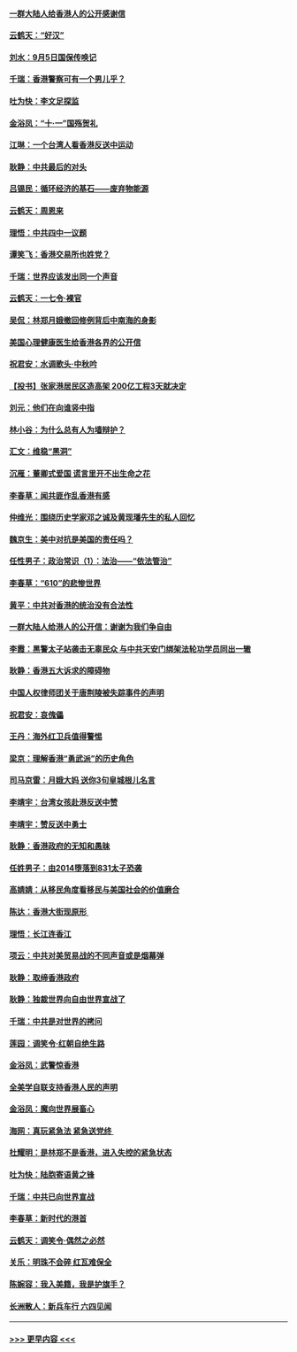 #### [一群大陆人给香港人的公开感谢信](../pages/nsc993/n11514797.md?t=09122144) 
#### [云鹤天：“好汉”](../pages/nsc993/n11513536.md?t=09122144) 
#### [刘水：9月5日国保传唤记](../pages/nsc993/n11513460.md?t=09122144) 
#### [千瑞：香港警察可有一个男儿乎？](../pages/nsc993/n11513109.md?t=09122144) 
#### [吐为快：李文足探监](../pages/nsc993/n11509622.md?t=09122144) 
#### [金浴凤：“十‧一”国殇贺礼](../pages/nsc993/n11509593.md?t=09122144) 
#### [江琳：一个台湾人看香港反送中运动](../pages/nsc993/n11509211.md?t=09122144) 
#### [耿静：中共最后的对头](../pages/nsc993/n11508308.md?t=09122144) 
#### [吕锡民：循环经济的基石——废弃物能源](../pages/nsc993/n11508212.md?t=09122144) 
#### [云鹤天：周恩来](../pages/nsc993/n11508055.md?t=09122144) 
#### [理悟：中共四中一议题](../pages/nsc993/n11507782.md?t=09122144) 
#### [谭笑飞：香港交易所也姓党？](../pages/nsc993/n11507753.md?t=09122144) 
#### [千瑞：世界应该发出同一个声音](../pages/nsc993/n11507290.md?t=09122144) 
#### [云鹤天：一七令‧裸官](../pages/nsc993/n11507177.md?t=09122144) 
#### [吴侃：林郑月娥撤回修例背后中南海的身影](../pages/nsc993/n11506876.md?t=09122144) 
#### [美国心理健康医生给香港各界的公开信](../pages/nsc993/n11506809.md?t=09122144) 
#### [祝君安：水调歌头‧中秋吟](../pages/nsc993/n11506758.md?t=09122144) 
#### [【投书】张家港居民区造高架 200亿工程3天就决定](../pages/nsc993/n11506682.md?t=09122144) 
#### [刘元：他们在向谁竖中指](../pages/nsc993/n11505384.md?t=09122144) 
#### [林小谷：为什么总有人为墙辩护？](../pages/nsc993/n11505226.md?t=09122144) 
#### [汇文：维稳“黑洞”](../pages/nsc993/n11504347.md?t=09122144) 
#### [沉雁：董卿式爱国 谎言里开不出生命之花](../pages/nsc993/n11503215.md?t=09122144) 
#### [李春草：闻共匪作乱香港有感](../pages/nsc993/n11503072.md?t=09122144) 
#### [仲维光：围绕历史学家邓之诚及黄现璠先生的私人回忆](../pages/nsc993/n11501330.md?t=09122144) 
#### [魏京生：美中对抗是美国的责任吗？](../pages/nsc993/n11500723.md?t=09122144) 
#### [任性男子：政治常识（1）：法治——“依法管治”](../pages/nsc993/n11500791.md?t=09122144) 
#### [李春草：“610”的悲惨世界](../pages/nsc993/n11501141.md?t=09122144) 
#### [黄平：中共对香港的统治没有合法性](../pages/nsc993/n11499473.md?t=09122144) 
#### [一群大陆人给港人的公开信：谢谢为我们争自由](../pages/nsc993/n11500402.md?t=09122144) 
#### [李霞：黑警太子站袭击无辜民众 与中共天安门绑架法轮功学员同出一辙](../pages/nsc993/n11499805.md?t=09122144) 
#### [耿静：香港五大诉求的障碍物](../pages/nsc993/n11497578.md?t=09122144) 
#### [中国人权律师团关于唐荆陵被失踪事件的声明](../pages/nsc993/n11500014.md?t=09122144) 
#### [祝君安：哀傀儡](../pages/nsc993/n11499776.md?t=09122144) 
#### [王丹：海外红卫兵值得警惕](../pages/nsc993/n11498138.md?t=09122144) 
#### [梁京：理解香港“勇武派”的历史角色](../pages/nsc993/n11498006.md?t=09122144) 
#### [司马京雷：月娥大妈  送你3句皇城根儿名言](../pages/nsc993/n11497885.md?t=09122144) 
#### [李靖宇：台湾女孩赴港反送中赞](../pages/nsc993/n11497721.md?t=09122144) 
#### [李靖宇：赞反送中勇士](../pages/nsc993/n11497452.md?t=09122144) 
#### [耿静：香港政府的无知和愚昧](../pages/nsc993/n11494238.md?t=09122144) 
#### [任姓男子：由2014堕落到831太子恐袭](../pages/nsc993/n11496683.md?t=09122144) 
#### [高婧婧：从移民角度看移民与美国社会的价值磨合](../pages/nsc993/n11495757.md?t=09122144) 
#### [陈达：香港大街现原形 ](../pages/nsc993/n11495441.md?t=09122144) 
#### [理悟：长江连香江](../pages/nsc993/n11495377.md?t=09122144) 
#### [项云：中共对美贸易战的不同声音或是烟幕弹](../pages/nsc993/n11494929.md?t=09122144) 
#### [耿静：取缔香港政府](../pages/nsc993/n11494218.md?t=09122144) 
#### [耿静：独裁世界向自由世界宣战了](../pages/nsc993/n11494190.md?t=09122144) 
#### [千瑞：中共是对世界的拷问](../pages/nsc993/n11493021.md?t=09122144) 
#### [莲园：调笑令‧红朝自绝生路](../pages/nsc993/n11493011.md?t=09122144) 
#### [金浴凤：武警惊香港](../pages/nsc993/n11492994.md?t=09122144) 
#### [全美学自联支持香港人民的声明](../pages/nsc993/n11492630.md?t=09122144) 
#### [金浴凤：魔向世界展畜心](../pages/nsc993/n11492599.md?t=09122144) 
#### [海网：真玩紧急法 紧急送党终 ](../pages/nsc993/n11492535.md?t=09122144) 
#### [杜耀明：是林郑不是香港，进入失控的紧急状态](../pages/nsc993/n11491420.md?t=09122144) 
#### [吐为快：陆胞寄语黄之锋](../pages/nsc993/n11491117.md?t=09122144) 
#### [千瑞：中共已向世界宣战](../pages/nsc993/n11490123.md?t=09122144) 
#### [李春草：新时代的港首](../pages/nsc993/n11489864.md?t=09122144) 
#### [云鹤天：调笑令·偶然之必然](../pages/nsc993/n11489701.md?t=09122144) 
#### [关乐：明珠不会碎 红瓦难保全](../pages/nsc993/n11489647.md?t=09122144) 
#### [陈婉容：我入美籍，我是护旗手？](../pages/nsc993/n11487908.md?t=09122144) 
#### [长洲散人：新兵车行 六四见闻](../pages/nsc993/n11487729.md?t=09122144) 

----
#### [ >>> 更早内容 <<< ](../indexes/nsc993-earlier.md)
